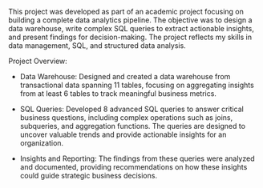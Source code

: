 This project was developed as part of an academic project focusing on building a complete data analytics pipeline. The objective was to design a data warehouse, write complex SQL queries to extract actionable insights, and present findings for decision-making. The project reflects my skills in data management, SQL, and structured data analysis.

Project Overview:

- Data Warehouse: Designed and created a data warehouse from transactional data spanning 11 tables, focusing on aggregating insights from at least 6 tables to track meaningful business metrics.
  
- SQL Queries: Developed 8 advanced SQL queries to answer critical business questions, including complex operations such as joins, subqueries, and aggregation functions. The queries are designed to uncover valuable trends and provide actionable insights for an organization.
  
- Insights and Reporting: The findings from these queries were analyzed and documented, providing recommendations on how these insights could guide strategic business decisions.
